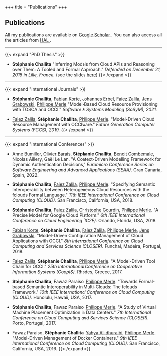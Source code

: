 +++
title = "Publications"
+++

## Publications

All my publications are available on [Google Scholar <i class="ai ai-google-scholar"></i>](https://scholar.google.com/citations?user=DrOTwx4AAAAJ&hl=en).
You can also access all the articles from [HAL <i class="ai ai-hal"></i>](https://hal.archives-ouvertes.fr/search/index/?q=%2A&authIdHal_s=stephaniechallita).

---
								
{{< expand "PhD Thesis" >}}

- **Stéphanie Challita** [<i class="fa fa-paperclip"></i>](https://tel.archives-ouvertes.fr/tel-02016442/file/Challita-Thesis-final.pdf) "Inferring Models from Cloud APIs and Reasoning over Them: A Tooled and Formal Approach."
*Defended on December 21, 2018 in Lille, France.* (see the slides [here](https://www.slideshare.net/StephanieCHALLITA/stphanie-challitas-phd-defense-presentation-127248302))
{{< /expand >}}

---

{{< expand "International Journals" >}}

- **Stéphanie Challita**, [Fabian Korte](https://www.swe.informatik.uni-goettingen.de/staff/fabian-korte), [Johannes Erbel](https://www.swe.informatik.uni-goettingen.de/staff/johannes-martin-erbel), [Faiez Zalila](https://sites.google.com/site/faiezzalila), [Jens Grabowski](https://www.swe.informatik.uni-goettingen.de/staff/jens-grabowski), [Philippe Merle](http://chercheurs.lille.inria.fr/~pmerle/index.html) 
[<i class="fa fa-paperclip"></i>](https://link.springer.com/article/10.1007/s10270-021-00869-y) "Model-Based Cloud Resource Provisioning with TOSCA and OCCI."
*Software & Systems Modeling (SoSyM), 2021.*

- [Faiez Zalila](https://sites.google.com/site/faiezzalila), **Stéphanie Challita**, [Philippe Merle](http://chercheurs.lille.inria.fr/~pmerle/index.html).
[<i class="fa fa-paperclip"></i>](https://hal.inria.fr/hal-02375378/document) "Model-Driven Cloud Resource Management with OCCIware."
*Future Generation Computer Systems (FGCS), 2019.*
{{< /expand >}}

---								
                                    
{{< expand "International Conferences" >}}

- Anne Bumiller, [Olivier Barais](https://olivier.barais.fr/), **Stéphanie Challita**, [Benoit Combemale](https://people.irisa.fr/Benoit.Combemale/), Nicolas Aillery, Gaël Le Lan.
[<i class="fa fa-paperclip"></i>](https://hal.inria.fr/hal-03729080/document) "A Context-Driven Modelling Framework for Dynamic Authentication Decisions,"
*Euromicro Conference Series on Software Engineering and Advanced Applications (SEAA).* Gran Canaria, Spain, 2022.

- **Stéphanie Challita**, [Faiez Zalila](https://sites.google.com/site/faiezzalila), [Philippe Merle](http://chercheurs.lille.inria.fr/~pmerle/index.html).
[<i class="fa fa-paperclip"></i>](https://hal.inria.fr/hal-01790629/document) "Specifying Semantic Interoperability between Heterogeneous Cloud Resources with the fclouds Formal Language."
*11th IEEE International Conference on Cloud Computing (CLOUD).* San Francisco, California, USA, 2018.

- **Stéphanie Challita**, [Faiez Zalila](https://sites.google.com/site/faiezzalila), [Christophe Gourdin](https://www.linkedin.com/in/christophe-gourdin-38b80250), [Philippe Merle](http://chercheurs.lille.inria.fr/~pmerle/index.html).
[<i class="fa fa-paperclip"></i>](https://hal.inria.fr/hal-01689659/document) "A Precise Model for Google Cloud Platform."
*6th IEEE International Conference on Cloud Engineering (IC2E).* Orlando, Florida, USA, 2018.

- [Fabian Korte](https://www.swe.informatik.uni-goettingen.de/staff/fabian-korte), **Stéphanie Challita**, [Faiez Zalila](https://sites.google.com/site/faiezzalila), [Philippe Merle](http://chercheurs.lille.inria.fr/~pmerle/index.html), [Jens Grabowski](https://www.swe.informatik.uni-goettingen.de/staff/jens-grabowski).
[<i class="fa fa-paperclip"></i>](https://hal.inria.fr/hal-01678945/document) "Model-Driven Configuration Management of Cloud Applications with OCCI."
*8th International Conference on Cloud Computing and Services Science (CLOSER).* Funchal, Madeira, Portugal, 2018.

- [Faiez Zalila](https://sites.google.com/site/faiezzalila), **Stéphanie Challita**, [Philippe Merle](http://chercheurs.lille.inria.fr/~pmerle/index.html).
[<i class="fa fa-paperclip"></i>](https://hal.inria.fr/hal-01583165/document) "A Model-Driven Tool Chain for OCCI."
*25th International Conference on Cooperative Information Systems (CoopIS).* Rhodes, Greece, 2017.

- **Stéphanie Challita**, Fawaz Paraiso, [Philippe Merle](http://chercheurs.lille.inria.fr/~pmerle/index.html).
[<i class="fa fa-paperclip"></i>](https://hal.inria.fr/hal-01519831/document) "Towards Formal-based Semantic Interoperability in Multi-Clouds: The fclouds Framework."
*10th IEEE International Conference on Cloud Computing (CLOUD).* Honolulu, Hawaii, USA, 2017.

- **Stéphanie Challita**, Fawaz Paraiso, [Philippe Merle](http://chercheurs.lille.inria.fr/~pmerle/index.html).
[<i class="fa fa-paperclip"></i>](https://hal.inria.fr/hal-01481631/document) "A Study of Virtual Machine Placement Optimization in Data Centers."
*7th International Conference on Cloud Computing and Services Science (CLOSER).* Porto, Portugal, 2017.

- Fawaz Paraiso, **Stéphanie Challita**, [Yahya Al-dhuraibi](https://www.linkedin.com/in/yahya-al-dhuraibi-6a73b3a1/?locale=fr_FR), [Philippe Merle](http://chercheurs.lille.inria.fr/~pmerle/index.html).
[<i class="fa fa-paperclip"></i>](https://hal.inria.fr/hal-01314827/document) "Model-Driven Management of Docker Containers."
*9th IEEE International Conference on Cloud Computing (CLOUD).* San Francisco, California, USA, 2016.
{{< /expand >}}